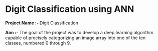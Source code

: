 # Digit Classification using ANN

<b> Project Name :- </b> Digit Classification

<b> Aim :- </b>  The goal of the project was to develop a deep learning algorithm capable of precisely categorizing an image array into one of the ten classes, numbered 0 through 9.

